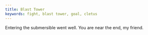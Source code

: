 ```yaml
---
title: Blast Tower
keywords: fight, blast tower, goal, cletus
---
```


Entering the submersible went well. You are near the end, my friend.